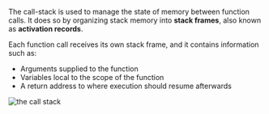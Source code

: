 The call-stack is used to manage the state of memory between function calls. It does so by organizing stack memory into **stack frames**, also known as **activation records**.

Each function call receives its own stack frame, and it contains information such as:

  * Arguments supplied to the function
  * Variables local to the scope of the function
  * A return address to where execution should resume afterwards

![the call stack](img/call-stack.png)